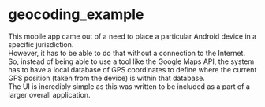 geocoding_example
=================

This mobile app came out of a need to place a particular Android device in a specific jurisdiction.  
However, it has to be able to do that without a connection to the Internet.  
So, instead of being able to use a tool like the Google Maps API, the system has to have a local database of GPS coordinates to define where the current GPS position (taken from the device) is within that database.  
The UI is incredibly simple as this was written to be included as a part of a larger overall application.
